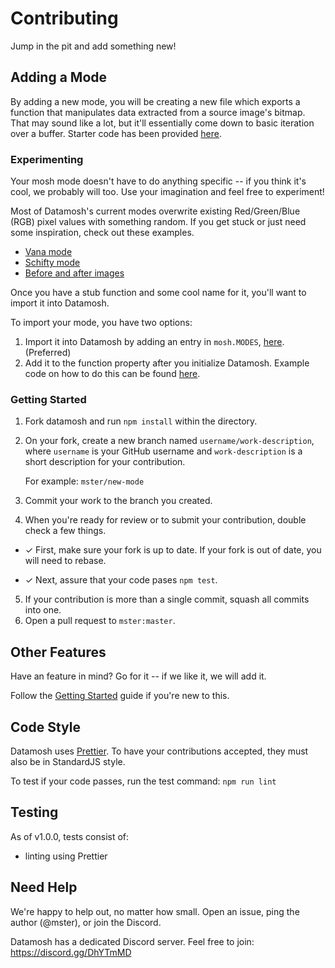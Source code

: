 # Contributing

Jump in the pit and add something new!

## Adding a Mode

By adding a new mode, you will be creating a new file which exports a function that manipulates data extracted from a source image's bitmap. That may sound like a lot, but it'll essentially come down to basic iteration over a buffer. Starter code has been provided [here](https://github.com/mster/datamosh/blob/master/lib/modes/template).

### Experimenting

Your mosh mode doesn't have to do anything specific -- if you think it's cool, we probably will too. Use your imagination and feel free to experiment!

Most of Datamosh's current modes overwrite existing Red/Green/Blue (RGB) pixel values with something random. If you get stuck or just need some inspiration, check out these examples.

-   [Vana mode](https://github.com/mster/datamosh/blob/master/lib/modes/vana.js)
-   [Schifty mode](https://github.com/mster/datamosh/blob/master/lib/modes/schifty.js)
-   [Before and after images](https://github.com/mster/datamosh#example-images)

Once you have a stub function and some cool name for it, you'll want to import it into Datamosh.

To import your mode, you have two options:

1. Import it into Datamosh by adding an entry in `mosh.MODES`, [here](https://github.com/mster/datamosh/blob/master/lib/mosh.js#L99). (Preferred)
2. Add it to the function property after you initialize Datamosh. Example code on how to do this can be found [here](https://github.com/mster/datamosh/releases/tag/v1.1.0).

### Getting Started

1. Fork datamosh and run `npm install` within the directory.
2. On your fork, create a new branch named `username/work-description`, where `username` is your GitHub username and `work-description` is a short description for your contribution.

    For example: `mster/new-mode`

3. Commit your work to the branch you created.
4. When you're ready for review or to submit your contribution, double check a few things.

-   ✓ First, make sure your fork is up to date. If your fork is out of date, you will need to rebase.

-   ✓ Next, assure that your code pases `npm test`.

5. If your contribution is more than a single commit, squash all commits into one.
6. Open a pull request to `mster:master`.

## Other Features

Have an feature in mind? Go for it -- if we like it, we will add it.

Follow the [Getting Started](#getting-started) guide if you're new to this.

## Code Style

Datamosh uses [Prettier](https://prettier.io/). To have your contributions accepted, they must also be in StandardJS style.

To test if your code passes, run the test command:
`npm run lint`

## Testing

As of v1.0.0, tests consist of:

-   linting using Prettier

## Need Help

We're happy to help out, no matter how small. Open an issue, ping the author (@mster), or join the Discord.

Datamosh has a dedicated Discord server. Feel free to join: https://discord.gg/DhYTmMD
